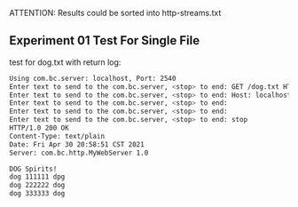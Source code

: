 ATTENTION: Results could be sorted into http-streams.txt

## Experiment 01 Test For Single File

test for dog.txt with return log: 

```bash
Using com.bc.server: localhost, Port: 2540
Enter text to send to the com.bc.server, <stop> to end: GET /dog.txt HTTP/1.1
Enter text to send to the com.bc.server, <stop> to end: Host: localhost:2540
Enter text to send to the com.bc.server, <stop> to end: 
Enter text to send to the com.bc.server, <stop> to end: 
Enter text to send to the com.bc.server, <stop> to end: stop
HTTP/1.0 200 OK
Content-Type: text/plain
Date: Fri Apr 30 20:58:51 CST 2021
Server: com.bc.http.MyWebServer 1.0

DOG Spirits!
dog 111111 dpg
dog 222222 dog
dog 333333 dog
```


